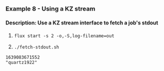 ### Example 8 - Using a KZ stream

#### Description: Use a KZ stream interface to fetch a job's stdout

1. `flux start -s 2 -o,-S,log-filename=out`

2. `./fetch-stdout.sh`

```
1639083671552
"quartz1922"
```
